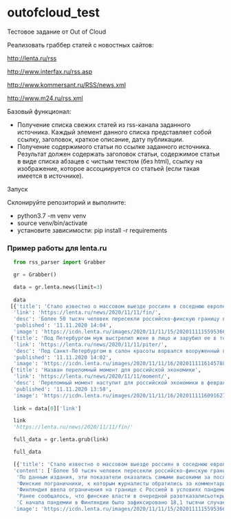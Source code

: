 # outofcloud_test


Тестовое задание от Out of Cloud

Реализовать граббер статей с новостных сайтов:

http://lenta.ru/rss 

http://www.interfax.ru/rss.asp

http://www.kommersant.ru/RSS/news.xml

http://www.m24.ru/rss.xml


Базовый функционал:

*  Получение списка свежих статей из rss-канала заданного источника.
   Каждый элемент данного списка представляет собой ссылку, заголовок, краткое описание, дату публикации.
*  Получение содержимого статьи по ссылке заданного источника.
   Результат должен содержать заголовок статьи, содержимое статьи в виде списка абзацев с чистым текстом (без html), ссылку на изображение, которое ассоциируется со      статьей (если такая имеется в источнике).


Запуск

Склонируйте репозиторий и выполните:

- python3.7 -m venv venv
- source venv/bin/activate
- установите зависимости: pip install -r requirements



### Пример работы для lenta.ru

```python
  from rss_parser import Grabber                                                                                                                                                                      

  gr = Grabber()                                                                                                                                                                                      

  data = gr.lenta.news(limit=3)   
  
  data                                                                                                                                                                                                
 [{'title': 'Стало известно о массовом выезде россиян в соседнюю европейскую страну',
  'link': 'https://lenta.ru/news/2020/11/11/fin/',
  'desc': 'Более 50 тысяч человек пересекли российско-финскую границу в октябре. Эти показатели оказались самыми высокими за последние полгода — начиная с апреля, когда ограничения, введенные из-за пандемии коронавируса, заработали в полную силу. В сентябре пересечений границы было на 2,3 тысячи меньше.',
  'published': '11.11.2020 14:04',
  'image': 'https://icdn.lenta.ru/images/2020/11/11/15/20201111155953665/pic_8fbb3ce7b6bec2e1448727d2f531891c.jpg'},
 {'title': 'Под Петербургом муж выстрелил жене в лицо и зарубил ее в торговом центре',
  'link': 'https://lenta.ru/news/2020/11/11/piter/',
  'desc': 'Под Санкт-Петербургом в салон красоты ворвался вооруженный пистолетом и топором мужчина, он убил 36-летнюю сотрудницу прямо на рабочем месте. Нападавший дважды выстрелил женщине в лицо, а затем зарубил топором. Она скончалась от полученных травм на месте преступления. Убийца оказался мужем погибшей.',
  'published': '11.11.2020 14:02',
  'image': 'https://icdn.lenta.ru/images/2020/11/11/16/20201111161457882/pic_a900ba2fbc138eec01355dc10e97aed3.jpg'},
 {'title': 'Назван переломный момент для российской экономики',
  'link': 'https://lenta.ru/news/2020/11/11/moment/',
  'desc': 'Переломный момент наступит для российской экономики в феврале-марте следующего года. Об этом заявил вице-премьер Андрей Белоусов. Он также отметил, что коронавирус отбросил Россию на 1,5 года назад, многие отрасли пострадали. Белоусов надеется, что экономику ждет смена вектора с негативного на позитивный в феврале.',
  'published': '11.11.2020 13:58',
  'image': 'https://icdn.lenta.ru/images/2020/11/11/16/20201111160916274/pic_39d1826d010690e5a78dd551db8ec801.jpg'}]
  
  link = data[0]['link']                                                                                                                                                                              

  link                                                                                                                                                                                                
  'https://lenta.ru/news/2020/11/11/fin/'

  full_data = gr.lenta.grub(link)                                                                                                                                                                     

  full_data                                                                                                                                                                                           

  [{'title': 'Стало известно о массовом выезде россиян в соседнюю европейскую страну',  
  'content': ['Более 50 тысяч человек пересекли российско-финскую границу в октябре. О массовом выезде россиян в соседнюю страну стало известноинтернет-газете «Фонтанка».',
   'По данным издания, эти показатели оказались самыми высокими за последние полгода — начиная с апреля, когда ограничения, введенные из-за пандемии коронавируса, заработали в полную силу. При этом в сентябре пересечений границы было на 2,3 тысячи меньше.',
   'Финские пограничники, к которым журналисты обратились за комментарием, отметили, что причины поездок россиян им неизвестны. «Статистика не отслеживает цель поездки, и поэтому точного ответа на вопрос о причине роста числа российских пассажиров нет. Вполне возможно, что одной из причин являются собственники недвижимости», — отметили в Пограничной службе Финляндии.',
   'Финляндия ввела ограничения на границе с Россией в условиях пандемии коронавируса 19 марта. С 1 октября страна разрешила въезд владельцам дач. Как отмечает издание, это и могло привести к резкому росту потока пассажиров.',
   'Ранее сообщалось, что финские власти в очередной разотказалисьоткрывать внешние границы для приезжих из России. О том, на какой период продлен запрет, не уточняется.',
   'С начала пандемии в Финляндии было зафиксировано 18,1 тысячи случаев заражения коронавирусом. 12,7 тысячи человек выздоровели, 363 скончались от осложнений, вызванных заболеванием.'],
  'image': 'https://icdn.lenta.ru/images/2020/11/11/15/20201111155953665/pic_8fbb3ce7b6bec2e1448727d2f531891c.jpg'}]

```
